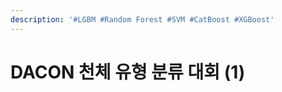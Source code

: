 ```yaml
---
description: '#LGBM #Random Forest #SVM #CatBoost #XGBoost'
---
```


# DACON 천체 유형 분류 대회 (1)

<figure><img src="../../../.gitbook/assets/DACON 천체 유형 분류 대회 (1)_페이지_01 (1).jpg" alt=""><figcaption></figcaption></figure>

<figure><img src="../../../.gitbook/assets/DACON 천체 유형 분류 대회 (1)_페이지_02.jpg" alt=""><figcaption></figcaption></figure>

<figure><img src="../../../.gitbook/assets/DACON 천체 유형 분류 대회 (1)_페이지_03.jpg" alt=""><figcaption></figcaption></figure>

<figure><img src="../../../.gitbook/assets/DACON 천체 유형 분류 대회 (1)_페이지_04.jpg" alt=""><figcaption></figcaption></figure>

<figure><img src="../../../.gitbook/assets/DACON 천체 유형 분류 대회 (1)_페이지_05.jpg" alt=""><figcaption></figcaption></figure>

<figure><img src="../../../.gitbook/assets/DACON 천체 유형 분류 대회 (1)_페이지_06.jpg" alt=""><figcaption></figcaption></figure>

<figure><img src="../../../.gitbook/assets/DACON 천체 유형 분류 대회 (1)_페이지_07.jpg" alt=""><figcaption></figcaption></figure>

<figure><img src="../../../.gitbook/assets/DACON 천체 유형 분류 대회 (1)_페이지_08.jpg" alt=""><figcaption></figcaption></figure>

<figure><img src="../../../.gitbook/assets/DACON 천체 유형 분류 대회 (1)_페이지_09.jpg" alt=""><figcaption></figcaption></figure>

<figure><img src="../../../.gitbook/assets/DACON 천체 유형 분류 대회 (1)_페이지_10.jpg" alt=""><figcaption></figcaption></figure>

<figure><img src="../../../.gitbook/assets/DACON 천체 유형 분류 대회 (1)_페이지_11.jpg" alt=""><figcaption></figcaption></figure>

<figure><img src="../../../.gitbook/assets/DACON 천체 유형 분류 대회 (1)_페이지_12.jpg" alt=""><figcaption></figcaption></figure>

<figure><img src="../../../.gitbook/assets/DACON 천체 유형 분류 대회 (1)_페이지_13.jpg" alt=""><figcaption></figcaption></figure>

<figure><img src="../../../.gitbook/assets/DACON 천체 유형 분류 대회 (1)_페이지_14.jpg" alt=""><figcaption></figcaption></figure>

<figure><img src="../../../.gitbook/assets/DACON 천체 유형 분류 대회 (1)_페이지_15.jpg" alt=""><figcaption></figcaption></figure>

<figure><img src="../../../.gitbook/assets/DACON 천체 유형 분류 대회 (1)_페이지_16.jpg" alt=""><figcaption></figcaption></figure>

<figure><img src="../../../.gitbook/assets/DACON 천체 유형 분류 대회 (1)_페이지_17.jpg" alt=""><figcaption></figcaption></figure>

<figure><img src="../../../.gitbook/assets/DACON 천체 유형 분류 대회 (1)_페이지_18.jpg" alt=""><figcaption></figcaption></figure>

<figure><img src="../../../.gitbook/assets/DACON 천체 유형 분류 대회 (1)_페이지_19.jpg" alt=""><figcaption></figcaption></figure>

<figure><img src="../../../.gitbook/assets/DACON 천체 유형 분류 대회 (1)_페이지_20.jpg" alt=""><figcaption></figcaption></figure>

<figure><img src="../../../.gitbook/assets/DACON 천체 유형 분류 대회 (1)_페이지_21.jpg" alt=""><figcaption></figcaption></figure>

<figure><img src="../../../.gitbook/assets/DACON 천체 유형 분류 대회 (1)_페이지_22.jpg" alt=""><figcaption></figcaption></figure>

<figure><img src="../../../.gitbook/assets/DACON 천체 유형 분류 대회 (1)_페이지_23.jpg" alt=""><figcaption></figcaption></figure>

<figure><img src="../../../.gitbook/assets/DACON 천체 유형 분류 대회 (1)_페이지_24.jpg" alt=""><figcaption></figcaption></figure>

<figure><img src="../../../.gitbook/assets/DACON 천체 유형 분류 대회 (1)_페이지_25.jpg" alt=""><figcaption></figcaption></figure>

<figure><img src="../../../.gitbook/assets/DACON 천체 유형 분류 대회 (1)_페이지_26.jpg" alt=""><figcaption></figcaption></figure>

<figure><img src="../../../.gitbook/assets/DACON 천체 유형 분류 대회 (1)_페이지_27 (1).jpg" alt=""><figcaption></figcaption></figure>

<figure><img src="../../../.gitbook/assets/DACON 천체 유형 분류 대회 (1)_페이지_28.jpg" alt=""><figcaption></figcaption></figure>

<figure><img src="../../../.gitbook/assets/DACON 천체 유형 분류 대회 (1)_페이지_29 (1).jpg" alt=""><figcaption></figcaption></figure>

<figure><img src="../../../.gitbook/assets/DACON 천체 유형 분류 대회 (1)_페이지_30 (1).jpg" alt=""><figcaption></figcaption></figure>

<figure><img src="../../../.gitbook/assets/DACON 천체 유형 분류 대회 (1)_페이지_31.jpg" alt=""><figcaption></figcaption></figure>

<figure><img src="../../../.gitbook/assets/DACON 천체 유형 분류 대회 (1)_페이지_32 (1).jpg" alt=""><figcaption></figcaption></figure>

<figure><img src="../../../.gitbook/assets/DACON 천체 유형 분류 대회 (1)_페이지_33 (1).jpg" alt=""><figcaption></figcaption></figure>

<figure><img src="../../../.gitbook/assets/DACON 천체 유형 분류 대회 (1)_페이지_34 (1).jpg" alt=""><figcaption></figcaption></figure>

<figure><img src="../../../.gitbook/assets/DACON 천체 유형 분류 대회 (1)_페이지_35.jpg" alt=""><figcaption></figcaption></figure>

<figure><img src="../../../.gitbook/assets/DACON 천체 유형 분류 대회 (1)_페이지_36 (1).jpg" alt=""><figcaption></figcaption></figure>

<figure><img src="../../../.gitbook/assets/DACON 천체 유형 분류 대회 (1)_페이지_37.jpg" alt=""><figcaption></figcaption></figure>

<figure><img src="../../../.gitbook/assets/DACON 천체 유형 분류 대회 (1)_페이지_38 (1).jpg" alt=""><figcaption></figcaption></figure>

<figure><img src="../../../.gitbook/assets/DACON 천체 유형 분류 대회 (1)_페이지_39 (1).jpg" alt=""><figcaption></figcaption></figure>

<figure><img src="../../../.gitbook/assets/DACON 천체 유형 분류 대회 (1)_페이지_40.jpg" alt=""><figcaption></figcaption></figure>

<figure><img src="../../../.gitbook/assets/DACON 천체 유형 분류 대회 (1)_페이지_41 (1).jpg" alt=""><figcaption></figcaption></figure>

<figure><img src="../../../.gitbook/assets/DACON 천체 유형 분류 대회 (1)_페이지_42.jpg" alt=""><figcaption></figcaption></figure>

<figure><img src="../../../.gitbook/assets/DACON 천체 유형 분류 대회 (1)_페이지_43 (1).jpg" alt=""><figcaption></figcaption></figure>

<figure><img src="../../../.gitbook/assets/DACON 천체 유형 분류 대회 (1)_페이지_44.jpg" alt=""><figcaption></figcaption></figure>

<figure><img src="../../../.gitbook/assets/DACON 천체 유형 분류 대회 (1)_페이지_45 (1).jpg" alt=""><figcaption></figcaption></figure>

<figure><img src="../../../.gitbook/assets/DACON 천체 유형 분류 대회 (1)_페이지_46 (1).jpg" alt=""><figcaption></figcaption></figure>

<figure><img src="../../../.gitbook/assets/DACON 천체 유형 분류 대회 (1)_페이지_47 (1).jpg" alt=""><figcaption></figcaption></figure>
